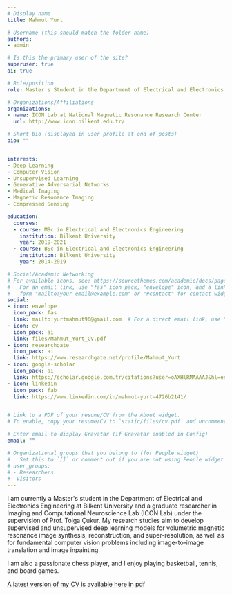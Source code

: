 ```yaml
---
# Display name
title: Mahmut Yurt

# Username (this should match the folder name)
authors:
- admin

# Is this the primary user of the site?
superuser: true
ai: true

# Role/position
role: Master's Student in the Department of Electrical and Electronics Engineering at Bilkent University 

# Organizations/Affiliations
organizations:
- name: ICON Lab at National Magnetic Resonance Research Center
  url: http://www.icon.bilkent.edu.tr/

# Short bio (displayed in user profile at end of posts)
bio: "" 


interests:
- Deep Learning 
- Computer Vision 
- Unsupervised Learning
- Generative Adversarial Networks
- Medical Imaging 
- Magnetic Resonance Imaging
- Compressed Sensing

education:
  courses:
  - course: MSc in Electrical and Electronics Engineering
    institution: Bilkent University
    year: 2019-2021
  - course: BSc in Electrical and Electronics Engineering
    institution: Bilkent University
    year: 2014-2019

# Social/Academic Networking
# For available icons, see: https://sourcethemes.com/academic/docs/page-builder/#icons
#   For an email link, use "fas" icon pack, "envelope" icon, and a link in the
#   form "mailto:your-email@example.com" or "#contact" for contact widget.
social:
- icon: envelope
  icon_pack: fas
  link: mailto:yurtmahmut96@gmail.com  # For a direct email link, use "mailto:test@example.org".
- icon: cv
  icon_pack: ai
  link: files/Mahmut_Yurt_CV.pdf
- icon: researchgate
  icon_pack: ai
  link: https://www.researchgate.net/profile/Mahmut_Yurt
- icon: google-scholar
  icon_pack: ai
  link: https://scholar.google.com.tr/citations?user=oAXHlRMAAAAJ&hl=en
- icon: linkedin
  icon_pack: fab
  link: https://www.linkedin.com/in/mahmut-yurt-4726b2141/


# Link to a PDF of your resume/CV from the About widget.
# To enable, copy your resume/CV to `static/files/cv.pdf` and uncomment the lines below.

# Enter email to display Gravatar (if Gravatar enabled in Config)
email: ""

# Organizational groups that you belong to (for People widget)
#   Set this to `[]` or comment out if you are not using People widget.
# user_groups:
# - Researchers
#- Visitors
---
```

I am currently a Master's student in the Department of Electrical and Electronics Engineering at Bilkent University and a graduate researcher in Imaging and Computational Neuroscience Lab (ICON Lab) under the supervision of Prof. Tolga Çukur. My research studies aim to develop supervised and unsupervised deep learning models for volumetric magnetic resonance image synthesis, reconstruction, and super-resolution, as well as for fundamental computer vision problems including image-to-image translation and image inpainting.

I am also a passionate chess player, and I enjoy playing basketball, tennis, and board games.

[A latest version of my CV is available here in pdf](files/Mahmut_Yurt_CV.pdf)

